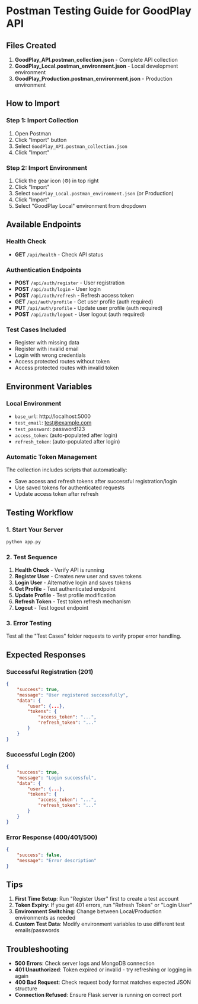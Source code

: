 # Postman Testing Guide for GoodPlay API

## Files Created

1. **GoodPlay_API.postman_collection.json** - Complete API collection
2. **GoodPlay_Local.postman_environment.json** - Local development environment
3. **GoodPlay_Production.postman_environment.json** - Production environment

## How to Import

### Step 1: Import Collection
1. Open Postman
2. Click "Import" button
3. Select `GoodPlay_API.postman_collection.json`
4. Click "Import"

### Step 2: Import Environment
1. Click the gear icon (⚙️) in top right
2. Click "Import"
3. Select `GoodPlay_Local.postman_environment.json` (or Production)
4. Click "Import"
5. Select "GoodPlay Local" environment from dropdown

## Available Endpoints

### Health Check
- **GET** `/api/health` - Check API status

### Authentication Endpoints
- **POST** `/api/auth/register` - User registration
- **POST** `/api/auth/login` - User login
- **POST** `/api/auth/refresh` - Refresh access token
- **GET** `/api/auth/profile` - Get user profile (auth required)
- **PUT** `/api/auth/profile` - Update user profile (auth required)
- **POST** `/api/auth/logout` - User logout (auth required)

### Test Cases Included
- Register with missing data
- Register with invalid email
- Login with wrong credentials
- Access protected routes without token
- Access protected routes with invalid token

## Environment Variables

### Local Environment
- `base_url`: http://localhost:5000
- `test_email`: test@example.com
- `test_password`: password123
- `access_token`: (auto-populated after login)
- `refresh_token`: (auto-populated after login)

### Automatic Token Management
The collection includes scripts that automatically:
- Save access and refresh tokens after successful registration/login
- Use saved tokens for authenticated requests
- Update access token after refresh

## Testing Workflow

### 1. Start Your Server
```bash
python app.py
```

### 2. Test Sequence
1. **Health Check** - Verify API is running
2. **Register User** - Creates new user and saves tokens
3. **Login User** - Alternative login and saves tokens
4. **Get Profile** - Test authenticated endpoint
5. **Update Profile** - Test profile modification
6. **Refresh Token** - Test token refresh mechanism
7. **Logout** - Test logout endpoint

### 3. Error Testing
Test all the "Test Cases" folder requests to verify proper error handling.

## Expected Responses

### Successful Registration (201)
```json
{
    "success": true,
    "message": "User registered successfully",
    "data": {
        "user": {...},
        "tokens": {
            "access_token": "...",
            "refresh_token": "..."
        }
    }
}
```

### Successful Login (200)
```json
{
    "success": true,
    "message": "Login successful",
    "data": {
        "user": {...},
        "tokens": {
            "access_token": "...",
            "refresh_token": "..."
        }
    }
}
```

### Error Response (400/401/500)
```json
{
    "success": false,
    "message": "Error description"
}
```

## Tips

1. **First Time Setup**: Run "Register User" first to create a test account
2. **Token Expiry**: If you get 401 errors, run "Refresh Token" or "Login User"
3. **Environment Switching**: Change between Local/Production environments as needed
4. **Custom Test Data**: Modify environment variables to use different test emails/passwords

## Troubleshooting

- **500 Errors**: Check server logs and MongoDB connection
- **401 Unauthorized**: Token expired or invalid - try refreshing or logging in again
- **400 Bad Request**: Check request body format matches expected JSON structure
- **Connection Refused**: Ensure Flask server is running on correct port